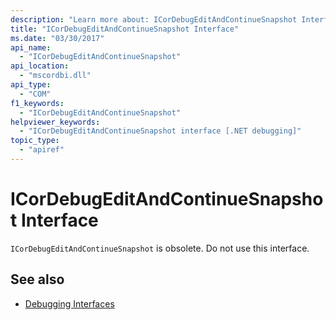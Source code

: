 ```yaml
---
description: "Learn more about: ICorDebugEditAndContinueSnapshot Interface"
title: "ICorDebugEditAndContinueSnapshot Interface"
ms.date: "03/30/2017"
api_name:
  - "ICorDebugEditAndContinueSnapshot"
api_location:
  - "mscordbi.dll"
api_type:
  - "COM"
f1_keywords:
  - "ICorDebugEditAndContinueSnapshot"
helpviewer_keywords:
  - "ICorDebugEditAndContinueSnapshot interface [.NET debugging]"
topic_type:
  - "apiref"
---
```

# ICorDebugEditAndContinueSnapshot Interface

`ICorDebugEditAndContinueSnapshot` is obsolete. Do not use this interface.

## See also

- [Debugging Interfaces](debugging-interfaces.md)
